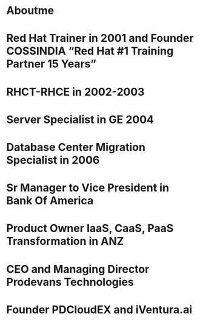 # Aboutme
# Red Hat Trainer in 2001 and Founder COSSINDIA “Red Hat #1 Training Partner 15 Years”
# RHCT-RHCE in 2002-2003
# Server Specialist in GE 2004
# Database Center Migration Specialist in 2006
# Sr Manager to Vice President in Bank Of America
# Product Owner IaaS, CaaS, PaaS Transformation in ANZ
# CEO and Managing Director Prodevans Technologies
# Founder PDCloudEX and iVentura.ai
